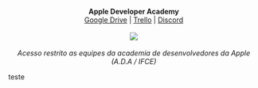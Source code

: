 <p align="center">
  <b>Apple Developer Academy</b><br>
  <a href="#">Google Drive</a> |
  <a href="#">Trello</a> |
  <a href="#">Discord</a>
  <br><br>
  <img src="https://www.iconsdb.com/icons/preview/silver/apple-xxl.png"><br><br>
  <i>Acesso restrito as equipes da academia de desenvolvedores da Apple (A.D.A / IFCE)</i><br>
</p>
teste
